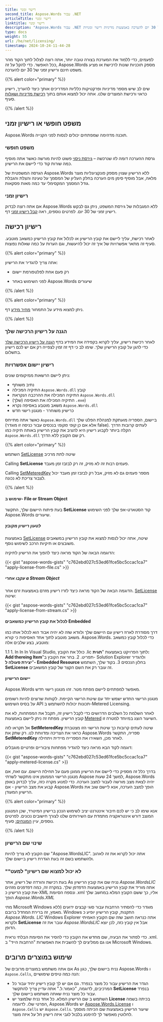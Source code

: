 ```yaml
---
title: רישוי ומנוי
second_title: Aspose.Words עבור .NET
articleTitle: רישוי ומנוי
linktitle: רישוי ומנוי
description: "Aspose.Words עבור .NET מספק תוכניות שונות לרכישת או מציע משפט חינם ורישיון זמני של 30 יום להערכה באמצעות מדיניות רישוי ומנויות. C#."
type: docs
weight: 55
url: /he/net/licensing/
timestamp: 2024-10-24-11-44-28
---
```


לפעמים, כדי ללמוד את המערכת בצורה טובה יותר, אתה רוצה לצלול לתוך הקוד מהר ככל האפשר. כדי להקל על זה, Aspose.Words מספק תוכניות שונות לרכישת או מציע משפט חינם ורישיון זמני של 30 יום להערכה.

{{% alert color="primary" %}}

שים לב שיש מספר מדיניות ופרקטיקות כלליות המדריכים אותך כיצד להעריך, רישיון כראוי ורכישת המוצרים שלנו. אתה יכול למצוא אותם בתוך [רכישת מדיניות ושאלות](https://purchase.aspose.com/policies/) סעיף.

{{% /alert %}}

## משפט חופשי או רישיון זמני

Aspose.Words תוכנה מדהימה שמפתחים יכולים לנסות לפני הקנייה.

### משפט חופשי

גרסת ההערכה דומה לזו שנרכשה – [גירסת ניסוי](https://releases.aspose.com/words/) פשוט להיות מורשה כאשר אתה מוסיף כמה שורות קוד כדי ליישם את הרישיון.

הגרסה המשפטית של Aspose.Words ללא הרישיון שצוין מספק פונקציונליות מוצר מלאה, אבל מוסיף סימן מים הערכה בחלק העליון של המסמך על טעינה והצלת והגבלת גודל המסמך המקסימלי עד כמה מאות פסקאות.

### רישיון זמני

אם אתה רוצה לבדוק Aspose.Words ללא המגבלות של גירסת המשפט, ניתן גם לבקש רישיון זמני של 30 יום. לפרטים נוספים, ראה [קבל רישיון זמני](https://purchase.aspose.com/temporary-license/) דף.

## רישיון רכישה

לאחר רכישת, עליך ליישם את קובץ הרישיון או לכלול את קובץ הרישיון כמשאב מוטבע. סעיף זה מתאר אפשרויות של איך זה יכול להיעשות, וגם הערות על כמה שאלות נפוצות.

{{% alert color="primary" %}}

אתה צריך להגדיר את הרישיון:

* רק פעם אחת לפלטפורמת יישום

* לפני השימוש באחר Aspose.Words שיעורים

{{% /alert %}}

{{% alert color="primary" %}}

ניתן למצוא מידע על התמחור [מחיר מידע](https://purchase.aspose.com/pricing/words/family/) דף.

{{% /alert %}}

### הגנה על רישיון הרכישה שלך

לאחר רכישת רישיון, עליך לקרוא בקפידה את המידע בדף [הגנה על רישיון הרכישה שלך](https://purchase.aspose.com/orders/protecting-your-license-file) כדי להגן על קובץ הרישיון שלך. שימו לב כי דף זה זמין לצפייה רק אם יש לכם רישיון בתשלום.

### רישיון יישום אפשרויות

ניתן ליישם הרשאות ממיקומים שונים:

* נתיב משותף
* התיקיה המכילה `Aspose.Words.dll` קובץ
* התיקיה המכילה את ההרכבה הנקראת `Aspose.Words.dll`
* התיקיה המכילה את האסיפה (שלך) `.exe`)
* משאב מוטבע באסיפה נקרא `Aspose.Words.dll`
* כרישיון משוחרר - מנגנון רישוי חדש

כאשר אתה מתייחס `Aspose.Words.dll` ביישום, הספריה מועתקת למנהלת הפלט שלך (אלא אם כן *קופי מקומי* בנכסים עבור כניסה זו מוגדר false). לעתים קרובות הדרך הקלה ביותר לקבוע רישיון היא להציב את קובץ הרישיון באותה תיקיה כמו `Aspose.Words.dll` רק שם הקובץ ללא הדרך.

{{% alert color="primary" %}}

השתמש [SetLicense](https://reference.aspose.com/words/net/aspose.words/license/setlicense/#setlicense) שיטה לתת מרכיב

Calling **SetLicense** פעמים רבות זה לא מזיק, זה רק לבזבז זמן מעבד.

Calling [SetMeteredKey](https://reference.aspose.com/words/net/aspose.words/metered/setmeteredkey/) מספר פעמים גם לא מזיק, אבל רק לבזבז זמן מעבד יכול לצבור צריכת לא נכונה.

{{% /alert %}}

#### שימוש ב- File or Stream Object

בעת פיתוח היישום שלך, התקשר **SetLicense** קוד הסטארט-אפ שלך לפני השימוש Aspose.Words שיעורים.

##### לטעון רישיון מקובץ

באמצעות [SetLicense](https://reference.aspose.com/words/net/aspose.words/license/setlicense/) שיטה, אתה יכול לנסות למצוא את קובץ הרישיון במשאבים משובצים או תיקיות הרכב לשימוש נוסף.

הדוגמה הבאה של הקוד מראה כיצד להפוך את הרישיון לתיקיה:

{{< gist "aspose-words-gists" "c762ebd027c53ed61fce5bc5ccac1ca7" "apply-license-from-file.cs" >}}

##### עקבו אחרי a Stream Object

הדוגמה הבאה של הקוד מראה כיצד לזרז רישיון מזרם באמצעות זרם אחר. [SetLicense](https://reference.aspose.com/words/net/aspose.words/license/setlicense/) שיטה:

{{< gist "aspose-words-gists" "c762ebd027c53ed61fce5bc5ccac1ca7" "apply-license-from-stream.cs" >}}

#### לכלול את קובץ הרישיון כמשאבים Embedded

דרך מסודרת לארוז רישיון עם היישום שלך ולוודא שזה לא יהיה אבוד הוא לכלול אותו כמו משאב מוטבע לתוך אחד האסיפות כי קורא. Aspose.Words. כדי לכלול קובץ כמשאב מוטבע, בצע שלבים אלה:

1.1 1. In In In Visual Studio, כולל את הקובץ .lic לתוך הפרויקט באמצעות "**תגית: Add thereing Item**"תפריט.
2. בחר את הקובץ ב- Solution Explorer ולהגדיר "**יצירת פעולה ל- Embedded Resource** בחלון הנכסים
3. בקוד שלך, השתמש **SetLicense** זה עובר רק את השם הקצר של קובץ המשאבים.

#### יישום הרישיון

Aspose.Words מאפשר למפתחים ליישם מפתח מטר. זהו מנגנון רישוי חדש.

מנגנון הרישוי החדש ישמש יחד עם שיטת הרישוי הקיימת. לקוחות שרוצים להיות רשומים על בסיס השימוש API תכונות יכולות להשתמש ב-Metered Licensing.

לאחר השלמת כל השלבים הדרושים כדי לקבל רישיון זה, תקבל את המפתחות, לא את קובץ הרישיון. מפתח זה ניתן ליישם באמצעות [Metered](https://reference.aspose.com/words/net/aspose.words/metered/) השיעור הוצג במיוחד למטרה זו.

אל תקראו לזה **SetMeteredKey** שיטה לעתים קרובות כך שיטת הרישוי הזו מצטברת כראוי את הצריכה ומדווחת לנו. רק שתק את Aspose.Words ספריה, התקשר **SetMeteredKey** לאחר מכן, השאירו את הספרייה מיידית ויתחילה.

דוגמה לקוד הבא מראה כיצד להגדיר מפתחות ציבוריים ופרטיים מוגבלים:

{{< gist "aspose-words-gists" "c762ebd027c53ed61fce5bc5ccac1ca7" "apply-metered-license.cs" >}}

בדרך כלל זה מספיק כדי ליישם את הרישיון ממונן פעם על תחילת היישום. עם זאת, אם מנגנון הרישוי הממומן אינו מתקשר לשרתי Aspose למשך 24 שעות, Aspose.Words יהיה לצאת מצב מורשה לעבור למצב הערכה. כדי למנוע מקרה כזה, עליך לבדוק באופן קבוע את מצב הרישיון - אם Aspose.Words הופך למצב הערכה, אנא ליישם שוב את הרישיון המעודן.

{{% alert color="primary" %}}

אנא שימו לב כי יש לכם חיבור אינטרנט יציב לשימוש הנכון ברישיון המיטרד, שכן המנגנון המוצב דורש אינטראקציה מתמדת עם השירותים שלנו לצורך חישובים נכונים. לפרטים נוספים, עיין [המונחים:](https://purchase.aspose.com/faqs/licensing/metered/) סעיף.

{{% /alert %}}

### שינוי שם הרישיון

שם הקובץ לא צריך להיות "Aspose.WordsLIC". אתה יכול לקרוא את זה לאהוב ולהשתמש בשם זה בעת הגדרת רישיון ביישום שלך.

### ""לא יכול למצוא שם רישיון" למעט

בעת רכישת והורדה של רישיון, אתר As נניח שם את קובץ הרישיון *Aspose.WordsLIC* אתה מוריד את קובץ הרישיון באמצעות הדפדפן שלך. במקרה זה, כמה דפדפנים מזהים את קובץ הרישיון כ-XML ונספח הסיומת .xml אליו, כך ששם הקובץ המלא במחשב שלך הופך *Aspose.Words.XML*

מתי Microsoft Windows מוגדר כדי להסתיר הרחבות עבור סוגי קבצים ידועים (ללא מאמץ, זה ברירת המחדל ברובם. Windows התקנות, קובץ הרישיון יופיע כ *Aspose.Words. LIC* Windows Explorer אתה כנראה חושב שזה שם הקובץ האמיתי ולקרוא **SetLicense** עובר את זה *Aspose.WordsLIC* אבל אין קובץ כזה, לכן יוצא הדופן.

כדי לפתור את הבעיה, שם מחדש את הקובץ כדי להסיר את הסיומת הבלתי נראית .xml. אנו גם ממליצים לך להשבית את האפשרות "הרחבות הייד" ב Microsoft Windows.

## שימוש במוצרים מרובים

אם אתה משתמש במוצרים מרובים של As נניח ביישום שלך, כגון Aspose.Words ו `Aspose.Cells`, הנה כמה טיפים שימושיים:

* הגדר את הרישיון עבור כל מוצר בנפרד. גם אם יש לך קובץ רישיון יחיד עבור כל המרכיבים, לדוגמה, "כאמור.ל." אתה עדיין צריך להתקשר **SetLicense** בנפרד עבור כל מוצר נניח שאתה משתמש ביישום שלך.
* השתמש ב שם הרישיון המלא. כל אחד נניח שלמוצר יש **License** בכיתה בשמה הפרטי שלו. לדוגמה, Aspose.Words יש [Aspose.Words.License](https://reference.aspose.com/words/net/aspose.words/license/) ו `Aspose.Cells` יש `Aspose.Cells`. שיעור הרישיון באמצעות שם הכיתה מוסמך לחלוטין מאפשר לך להימנע בלבול לגבי איזה רישיון חל על איזה מוצר.
